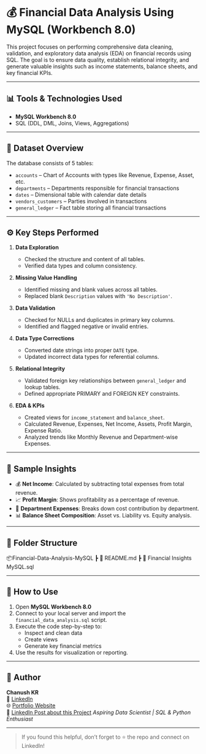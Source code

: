 # 💰 Financial Data Analysis Using MySQL (Workbench 8.0)

This project focuses on performing comprehensive data cleaning, validation, and exploratory data analysis (EDA) on financial records using SQL. The goal is to ensure data quality, establish relational integrity, and generate valuable insights such as income statements, balance sheets, and key financial KPIs.

---

## 📊 Tools & Technologies Used

- **MySQL Workbench 8.0**
- SQL (DDL, DML, Joins, Views, Aggregations)

---

## 📂 Dataset Overview

The database consists of 5 tables:

- `accounts` – Chart of Accounts with types like Revenue, Expense, Asset, etc.
- `departments` – Departments responsible for financial transactions
- `dates` – Dimensional table with calendar date details
- `vendors_customers` – Parties involved in transactions
- `general_ledger` – Fact table storing all financial transactions

---

## ⚙️ Key Steps Performed

1. **Data Exploration**
   - Checked the structure and content of all tables.
   - Verified data types and column consistency.

2. **Missing Value Handling**
   - Identified missing and blank values across all tables.
   - Replaced blank `Description` values with `'No Description'`.

3. **Data Validation**
   - Checked for NULLs and duplicates in primary key columns.
   - Identified and flagged negative or invalid entries.

4. **Data Type Corrections**
   - Converted date strings into proper `DATE` type.
   - Updated incorrect data types for referential columns.

5. **Relational Integrity**
   - Validated foreign key relationships between `general_ledger` and lookup tables.
   - Defined appropriate PRIMARY and FOREIGN KEY constraints.

6. **EDA & KPIs**
   - Created views for `income_statement` and `balance_sheet`.
   - Calculated Revenue, Expenses, Net Income, Assets, Profit Margin, Expense Ratio.
   - Analyzed trends like Monthly Revenue and Department-wise Expenses.

---

## 📌 Sample Insights

- 💰 **Net Income**: Calculated by subtracting total expenses from total revenue.
- 📈 **Profit Margin**: Shows profitability as a percentage of revenue.
- 🏢 **Department Expenses**: Breaks down cost contribution by department.
- 📊 **Balance Sheet Composition**: Asset vs. Liability vs. Equity analysis.

---

## 📁 Folder Structure

📦Financial-Data-Analysis-MySQL
┣ 📄 README.md
┣ 📄 Financial Insights MySQL.sql

---

## 📎 How to Use

1. Open **MySQL Workbench 8.0**
2. Connect to your local server and import the `financial_data_analysis.sql` script.
3. Execute the code step-by-step to:
   - Inspect and clean data
   - Create views
   - Generate key financial metrics
4. Use the results for visualization or reporting.

---

## 🔗 Author

**Chanush KR**  
🔗 [LinkedIn](https://www.linkedin.com/in/chanush-kr)  
🌐 [Portfolio Website](https://sites.google.com/view/chanushkr/home)  
📌 [LinkedIn Post about this Project](https://www.linkedin.com/posts/chanush-kr_sql-datacleaning-financialanalysis-activity-7354370474748862464--oxt?utm_source=share&utm_medium=member_desktop&rcm=ACoAAD0Tw64BmW6pg1qf8-1ow9qOM-2tCEyFJRw)
_Aspiring Data Scientist | SQL & Python Enthusiast_

---

> If you found this helpful, don’t forget to ⭐️ the repo and connect on LinkedIn!
